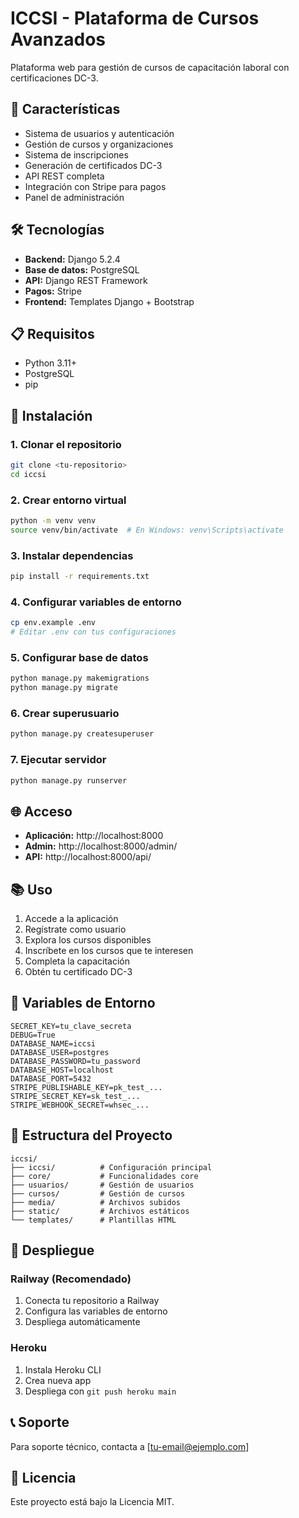 # ICCSI - Plataforma de Cursos Avanzados

Plataforma web para gestión de cursos de capacitación laboral con certificaciones DC-3.

## 🚀 Características

- Sistema de usuarios y autenticación
- Gestión de cursos y organizaciones
- Sistema de inscripciones
- Generación de certificados DC-3
- API REST completa
- Integración con Stripe para pagos
- Panel de administración

## 🛠️ Tecnologías

- **Backend:** Django 5.2.4
- **Base de datos:** PostgreSQL
- **API:** Django REST Framework
- **Pagos:** Stripe
- **Frontend:** Templates Django + Bootstrap

## 📋 Requisitos

- Python 3.11+
- PostgreSQL
- pip

## 🔧 Instalación

### 1. Clonar el repositorio
```bash
git clone <tu-repositorio>
cd iccsi
```

### 2. Crear entorno virtual
```bash
python -m venv venv
source venv/bin/activate  # En Windows: venv\Scripts\activate
```

### 3. Instalar dependencias
```bash
pip install -r requirements.txt
```

### 4. Configurar variables de entorno
```bash
cp env.example .env
# Editar .env con tus configuraciones
```

### 5. Configurar base de datos
```bash
python manage.py makemigrations
python manage.py migrate
```

### 6. Crear superusuario
```bash
python manage.py createsuperuser
```

### 7. Ejecutar servidor
```bash
python manage.py runserver
```

## 🌐 Acceso

- **Aplicación:** http://localhost:8000
- **Admin:** http://localhost:8000/admin/
- **API:** http://localhost:8000/api/

## 📚 Uso

1. Accede a la aplicación
2. Regístrate como usuario
3. Explora los cursos disponibles
4. Inscríbete en los cursos que te interesen
5. Completa la capacitación
6. Obtén tu certificado DC-3

## 🔐 Variables de Entorno

```env
SECRET_KEY=tu_clave_secreta
DEBUG=True
DATABASE_NAME=iccsi
DATABASE_USER=postgres
DATABASE_PASSWORD=tu_password
DATABASE_HOST=localhost
DATABASE_PORT=5432
STRIPE_PUBLISHABLE_KEY=pk_test_...
STRIPE_SECRET_KEY=sk_test_...
STRIPE_WEBHOOK_SECRET=whsec_...
```

## 📁 Estructura del Proyecto

```
iccsi/
├── iccsi/          # Configuración principal
├── core/           # Funcionalidades core
├── usuarios/       # Gestión de usuarios
├── cursos/         # Gestión de cursos
├── media/          # Archivos subidos
├── static/         # Archivos estáticos
└── templates/      # Plantillas HTML
```

## 🚀 Despliegue

### Railway (Recomendado)
1. Conecta tu repositorio a Railway
2. Configura las variables de entorno
3. Despliega automáticamente

### Heroku
1. Instala Heroku CLI
2. Crea nueva app
3. Despliega con `git push heroku main`

## 📞 Soporte

Para soporte técnico, contacta a [tu-email@ejemplo.com]

## 📄 Licencia

Este proyecto está bajo la Licencia MIT.
